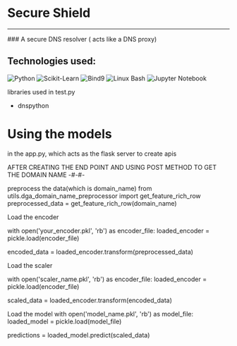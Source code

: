 # Secure Shield
<hr>
### A secure DNS resolver ( acts like a DNS proxy)

## Technologies used:
![Python](https://img.shields.io/badge/Python-3776AB?style=for-the-badge&logo=python&logoColor=white)
![Scikit-Learn](https://img.shields.io/badge/Scikit%20Learn-F7931E?style=for-the-badge&logo=scikit-learn&logoColor=white)
![Bind9](https://img.shields.io/badge/Bind9-0078D7?style=for-the-badge&logo=bind9&logoColor=white)
![Linux Bash](https://img.shields.io/badge/Linux%20Bash-4EAA25?style=for-the-badge&logo=gnu-bash&logoColor=white)
![Jupyter Notebook](https://img.shields.io/badge/Jupyter-F37626?style=for-the-badge&logo=jupyter&logoColor=white)



libraries used in test.py
- dnspython

# Using the models 

in the app.py, which acts as the flask server to create apis

AFTER CREATING THE END POINT AND USING POST METHOD TO GET THE DOMAIN NAME
-#-#-

preprocess the data(which is domain_name)
from utils.dga_domain_name_preprocessor import get_feature_rich_row
preprocessed_data = get_feature_rich_row(domain_name)

Load the encoder

with open('your_encoder.pkl', 'rb') as encoder_file:
loaded_encoder = pickle.load(encoder_file) 

encoded_data = loaded_encoder.transform(preprocessed_data)


Load the scaler

with open('scaler_name.pkl', 'rb') as encoder_file:
loaded_encoder = pickle.load(encoder_file) 

scaled_data = loaded_encoder.transform(encoded_data)

Load the model
with open('model_name.pkl', 'rb') as model_file:
    loaded_model = pickle.load(model_file)  

predictions = loaded_model.predict(scaled_data)
